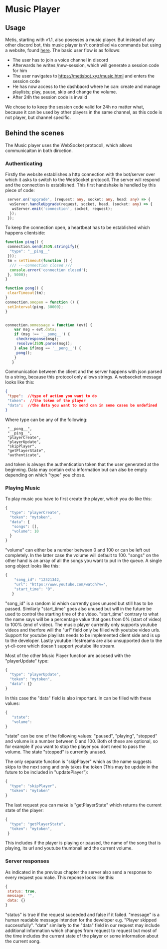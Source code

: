 # Music Player

## Usage

Metis, starting with v1.1, also posesses a music player. But instead of any other discord bot, this music player isn't controlled via commands but using a website, found [here](https://metisbot.xyz/music.html).
The basic user flow is as follows:

- The user has to join a voice channel in discord
- Afterwards he writes /new-session, which will generate a session code for him
- The user navigates to <https://metisbot.xyz/music.html> and enters the session code
- He has now access to the dashbaord where he can: create and manage playlists; play, pause, skip and change the volume.
- After 24h the session code is invalid

We chose to to keep the session code valid for 24h no matter what, because it can be used by other players in the same channel, as this code is not player, but channel specific.

## Behind the scenes

The Music player uses the WebSocket protocoll, which allows communicaiton in both dircetion.

### Authenticating

Firstly the website establishes a http connection with the bot/server over which it asks to switch to the WebSocket protocoll. The server will respond and the connection is established.
This first handshake is handled by this piece of code:

```typescript
 server.on('upgrade', (request: any, socket: any, head: any) => {
  wsServer.handleUpgrade(request, socket, head, (socket: any) => {
   wsServer.emit('connection', socket, request);
  });
 });
```

To keep the connection open, a heartbeat has to be established which happens clientside:

```javascript
function ping() {
 connection.send(JSON.stringify({
  "type": "__ping__"
 }));
 tm = setTimeout(function () {
  /// ---connection closed ///
  console.error('connection closed');
 }, 5000);
}

function pong() {
 clearTimeout(tm);
}
connection.onopen = function () {
 setInterval(ping, 30000);
}


connection.onmessage = function (evt) {
    var msg = evt.data;
    if (msg !== '__pong__') {
     checkresponse(msg);
     resolve(JSON.parse(msg));
    } else if(msg == '__pong__') {
     pong();
    }
   }
```

Communication between the client and the server happens with json parsed to a string, because this protocol only allows strings.
A websocket message looks like this:

```json
{
 "type":  //type of action you want to do
 "token":  //the token of the player
 "data":  //the data you want to send can in some cases be undefined
}
```

Where type can be any of the following:

```
 "__pong__",
 "__ping__",
 "playerCreate",
 "playerUpdate",
 "skipPlayer",
 "getPlayerState",
 "authenticate",
```

and token is always the authentication token that the user generated at the beginning. Data may contain extra information but can also be empty depending on which "type" you chose.

### Playing Music

To play music you have to first create the player, which you do like this:

```javascript
{
  "type": "playerCreate",
  "token": "mytoken",
  "data": {
   "songs": [],
   "volume": 10
  }
}
```

"volume" can either be a number between 0 and 100 or can be left out completely. In the latter case the volume will default to 100.
"songs" on the other hand is an array of all the songs you want to put in the queue. A single song object looks like this:

```javascript
{
    "song_id": "12321342,
    "url": "https://www.youtube.com/watch?v=",
    "start_time": "0",
   }
```

"song_id" is a random id which currently goes unused but still has to be passed. Similarly "start_time" goes also unused but will in the future be used to control the starting time of the video. "start_time" contrary to what the name says will be a percentage value that goes from 0% (start of video) to 100% (end of video). The music player currently only supports youtube videos and therfore will the "url" field only be filled with youtube video urls.
Support for youtube playlists needs to be implemented client side and is up to the developer. Lastly youtube lifestreams are also unsupported due to the yt-dl-core which doesn't support youtube life stream.

Most of the other Music Player function are accesed with the "playerUpdate" type:

```javascript
{
  "type": "playerUpdate",
  "token": "mytoken",
  "data": {}
}
```

In this case the "data" field is also important. In can be filled with these values:

```javascript
{
   "state": 
   "volume": 
}
```

"state" can be one of the following values: "paused", "playing", "stopped" and volume is a number between 0 and 100. Both of these are optional, so for example if you want to stop the player you dont need to pass the volume.
The state "stopped" is currently unused.

The only separate function is "skipPlayer" which as the name suggests skips to the next song and only takes the token (This may be update in the future to be included in "updatePlayer"):

```javascript
{
  "type": "skipPlayer",
  "token": "mytoken"
}
```

The last request you can make is "getPlayerState" which returns the current state of the player:

```javascript
{
  "type": "getPlayerState",
  "token": "mytoken",
 }
```

This includes if the player is playing or paused, the name of the song that is playing, its url and youtube thumbnail and the current volume.

### Server responses

As indicated in the previous chapter the server also send a response to every request you make. This reponse looks like this:

```javascript
{
 status: true,
 message: "",
 data: {}
}
```

"status" is true if the request suceeded and false if it failed. "message" is a human readable message intenden for the developer e.g. "Player skipped successfully".
"data" similarly to the "data" field in our request may include additional information which changes from request to request but most of the time includes the current state of the player or some information about the current song.
